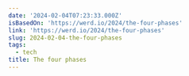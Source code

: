 ```yaml
---
date: '2024-02-04T07:23:33.000Z'
isBasedOn: 'https://werd.io/2024/the-four-phases'
link: 'https://werd.io/2024/the-four-phases'
slug: 2024-02-04-the-four-phases
tags:
  - tech
title: The four phases
---
```


